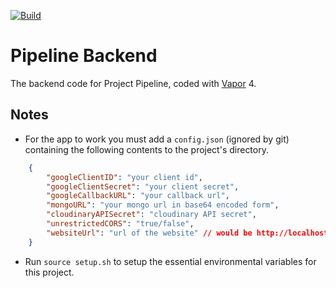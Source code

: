 [![Build](https://github.com/Project-Pipeline/Pipeline-backend/workflows/CI/badge.svg)](https://github.com/Project-Pipeline/Pipeline-backend/actions)

# Pipeline Backend

The backend code for Project Pipeline, coded with [Vapor](https://vapor.codes) 4.

## Notes
* For the app to work you must add a  `config.json`  (ignored by git) containing the following contents to the project's directory.
```json
    {
        "googleClientID": "your client id",
        "googleClientSecret": "your client secret",
        "googleCallbackURL": "your callback url",
        "mongoURL": "your mongo url in base64 encoded form",
        "cloudinaryAPISecret": "cloudinary API secret",
        "unrestrictedCORS": "true/false",
        "websiteUrl": "url of the website" // would be http://localhost:4200 on dev mode
    }
```
* Run `source setup.sh` to setup the essential environmental variables for this project.
    


